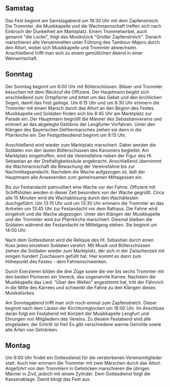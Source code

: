 ## Samstag
Das Fest beginnt am Samstagabend um 18:30 Uhr mit dem Zapfenstreich. Die Trommler, die Musikkapelle und die Wachmannschaft treffen sich nach Einbruch der Dunkelheit am Marktplatz. Einem Trommelwirbel, auch genannt "die Locke", folgt das Musikstück "Großer Zapfenstreich". Danach marschieren alle Versammelten unter Führung des Tambour-Majors durch den Altort, wobei sich Musikkapelle und Trommler abwechseln. Anschließend trifft man sich zu einem gemütlichen Abend in einer Weinwirtschaft.

## Sonntag
Der Sonntag beginnt um 6:00 Uhr mit Böllerschüssen. Bläser und Trommler besuchen mit dem Weckruf die Offiziere. Der Hauptmann begibt sich anschließend zum Ortspfarrer und bittet um das Gebet und den kirchlichen Segen, damit das Fest gelinge. Um 8:15 Uhr und um 8:30 Uhr erinnern die Trommler mit einem Marsch durch das Altort an den Beginn des Festes. Musikkapelle und Soldaten finden sich bis 8:45 Uhr am Marktplatz zur Parade ein. Der Hauptmann begrüßt die Männer des Sebastianivereins und erinnert an das abgelegte Gelöbnis der Lengfurter Vorfahren. Unter den Klängen des Bayerischen Defiliermarsches ziehen sie dann in die Pfarrkirche ein. Der Festgottesdienst beginnt um 9:15 Uhr.

Anschließend wird wieder zum Marktplatz marschiert. Dabei werden die Soldaten von den lauten Böllerschüssen des Kanoniers begleitet. Am Marktplatz eingetroffen, wird die Vereinsfahne neben der Figur des Hl. Sebastian an der Dreifaltigkeitssäule angebracht. Anschließend übernimmt die Wachmannschaft die Bewachung der Vereinsfahne bis zur Nachmittagsandacht. Nachdem die Wache aufgezogen ist, lädt der Hauptmann alle Anwesenden zum gemeinsamen Mittagessen ein.

Bis zur Festandacht patrouilliert eine Wache vor der Fahne. Offiziere mit Schiffshüten werden in dieser Zeit besonders von der Wache gegrüßt. Circa alle 15 Minuten wird die Wachablösung durch den Wachältesten durchgeführt. Um 13:15 Uhr und um 13:30 Uhr erinnern die Trommler an das Antreten um 13:45 Uhr zur Festandacht vor dem Rathaus. Die Fahne wird eingeholt und die Wache abgezogen. Unter den Klängen der Musikkapelle und der Trommler wird zur Pfarrkirche marschiert. Diesmal bleiben die Soldaten während der Festandacht im Mittelgang stehen. Sie beginnt um 14:00 Uhr.

Nach dem Gottesdienst wird die Reliquie des Hl. Sebastian durch einen Kuss jedes einzelnen Soldaten verehrt. Mit Musik und Böllerschüssen ziehen die Soldaten wieder zum Marktplatz, der sich in der Zwischenzeit mit einigen hundert Zuschauern gefüllt hat. Hier kommt es dann zum Höhepunkt des Festes - dem Fahnenschwenken.

Durch Exerzieren bilden die drei Züge sowie die vier bis sechs Trommler mit den beiden Pionieren ein Viereck, das sogenannte Karree. Nachdem die Musikkapelle das Lied: "Über den Wellen" angestimmt hat, tritt der Fähnrich in die Mitte des Karrees und schwenkt die Fahne zu den Klängen dieses Musikstückes.

Am Sonntagabend trifft man sich noch einmal zum Zapfenstreich. Dieser beginnt nach dem Läuten der Kirchturmglocken um 18:00 Uhr. Im Anschluss daran folgt ein Festabend mit Konzert der Musikkapelle Lengfurt und Ehrungen von Mitgliedern des Vereins. Zu diesem Festabend sind alle eingeladen; der Eintritt ist frei! Es gibt verschiedene warme Gerichte sowie alle Arten von Getränken.

## Montag
Um 9:00 Uhr findet ein Gottesdienst für die verstorbenen Vereinsmitglieder statt. Auch hier erinnern die Trommler mit zwei Märschen durch das Altort. Angeführt von den Trommlern in Gehröcken marschieren die übrigen Männer in Zivil, jedoch mit einem Zylinder. Dem Gottesdienst folgt die Kassenablage. Damit klingt das Fest aus.